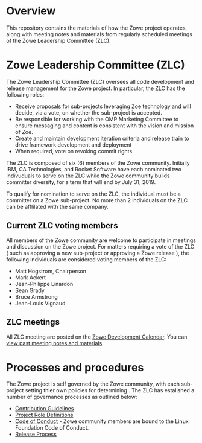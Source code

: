 # Overview

This repository contains the materials of how the Zowe project operates, along with meeting notes and materials from regularly scheduled meetings of the Zowe Leadership Committee (ZLC).

# Zowe Leadership Committee (ZLC)

The Zowe Leadership Committee (ZLC) oversees all code development and release management for the Zowe project. In particular, the ZLC has the following roles:

* Receive proposals for sub-projects leveraging Zoe technology and will decide, via a vote, on whether the sub-project is accepted.
*	Be responsible for working with the OMP Marketing Committee to ensure messaging and content is consistent with the vision and mission of Zoe.
*	Create and maintain development iteration criteria and release train to drive framework development and deployment
*	When required, vote on revoking commit rights

The ZLC is composed of six (6) members of the Zowe community. Initially IBM, CA Technologies, and Rocket Software have each nominated two indivuduals to serve on the ZLC while the Zowe community builds committer diversity, for a term that will end by July 31, 2019.

To qualify for nomination to serve on the ZLC, the individual must be a committer on a Zowe sub-project. No more than 2 individuals on the ZLC can be afflilated with the same company.

## Current ZLC voting members

All members of the Zowe community are welcome to participate in meetings and discussion on the Zowe project. For matters requiring a vote of the ZLC ( such as approving a new sub-project or approving a Zowe release ), the following individuals are considered voting members of the ZLC:

- Matt Hogstrom, Chairperson
- Mark Ackert
- Jean-Philippe Linardon
- Sean Grady
- Bruce Armstrong
- Jean-Louis Vignaud

## ZLC meetings

All ZLC meeting are posted on the [Zowe Development Calendar](https://lists.openmainframeproject.org/g/zowe-dev/calendar). You can [view past meeting notes and materials](meetings).

# Processes and procedures

The Zowe project is self governed by the Zowe community, with each sub-project setting thier own policies for determining . The ZLC has estalished a number of governance processes as outlined below:

- [Contribution Guidelines](https://zowe.org/contribute/)
- [Project Role Definitions](process/roles.md)
- [Code of Conduct](https://www.linuxfoundation.org/code-of-conduct/) - Zowe community members are bound to the Linux Foundation Code of Conduct.
- [Release Process](process/release.md)
